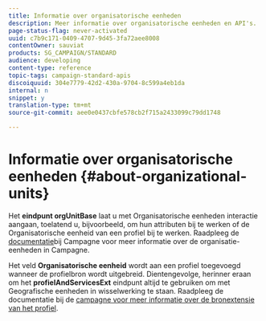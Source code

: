 ```yaml
---
title: Informatie over organisatorische eenheden
description: Meer informatie over organisatorische eenheden en API's.
page-status-flag: never-activated
uuid: c7b9c171-0409-4707-9d45-3fa72aee8008
contentOwner: sauviat
products: SG_CAMPAIGN/STANDARD
audience: developing
content-type: reference
topic-tags: campaign-standard-apis
discoiquuid: 304e7779-42d2-430a-9704-8c599a4eb1da
internal: n
snippet: y
translation-type: tm+mt
source-git-commit: aee0e0437cbfe578cb2f715a2433099c79dd1748

---
```



# Informatie over organisatorische eenheden {#about-organizational-units}

Het **eindpunt orgUnitBase** laat u met Organisatorische eenheden interactie aangaan, toelatend u, bijvoorbeeld, om hun attributen bij te werken of de Organisatorische eenheid van een profiel bij te werken. Raadpleeg de [documentatie](https://helpx.adobe.com/campaign/standard/administration/using/organizational-units.html)bij Campagne voor meer informatie over de organisatie-eenheden in Campagne.

Het veld **Organisatorische eenheid** wordt aan een profiel toegevoegd wanneer de profielbron wordt uitgebreid. Dientengevolge, herinner eraan om het **profielAndServicesExt** eindpunt altijd te gebruiken om met Geografische eenheden in wisselwerking te staan. Raadpleeg de documentatie bij de [campagne voor meer informatie over de bronextensie van het profiel](https://helpx.adobe.com/campaign/standard/administration/using/organizational-units.html#partitioning-profiles).
